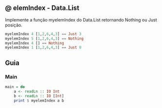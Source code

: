 ## @ elemIndex - Data.List
[](solver.hs)

Implemente a função myelemIndex do Data.List retornando Nothing ou Just posição.

```hs
myelemIndex 4 [1,2,6,4,3] == Just 3
myelemIndex 5 [1,2,6,4,3] == Nothing
myelemIndex 4 [] == Nothing
myelemIndex 1 [1,2,6,4,3] == Just 0
```

## Guia

<!--MAIN_BEGIN-->
### Main
```hs
main = do
    a <- readLn :: IO Int
    b <- readLn :: IO [Int]
    print $ myelemIndex a b
```
<!--MAIN_END-->




